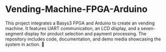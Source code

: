 # Vending-Machine-FPGA-Arduino
This project integrates a Basys3 FPGA and Arduino to create an vending machine. It features UART communication, an LCD display, and a seven-segment display for product selection and payment processing. The repository includes code, documentation, and demo media showcasing the system in action. 🚀
